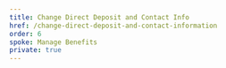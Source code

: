 ```yaml
---
title: Change Direct Deposit and Contact Info
href: /change-direct-deposit-and-contact-information
order: 6
spoke: Manage Benefits
private: true
---
```

